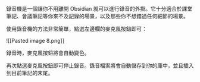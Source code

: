 錄音機是一個讓你不用離開 Obsidian 就可以進行錄音的外掛。它十分適合於課堂筆記、會議筆記等你來不及記錄的場景，以及那些你不想錯過任何細節的場景。

使用錄音機的方法非常簡單，點選左邊欄的麥克風按鈕即可：

![[Pasted image 8.png]]

錄音時，麥克風按鈕將會自動變色。

再次點選麥克風按鈕即可停止錄音。錄音檔案將會自動儲存到你的庫中，並且插入到目前筆記的末尾。

